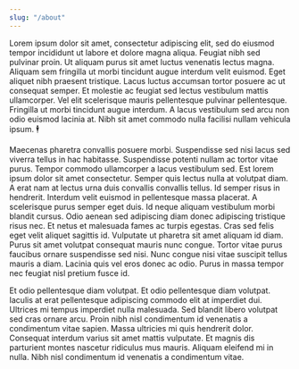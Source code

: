 ```yaml
---
slug: "/about"
---
```


Lorem ipsum dolor sit amet, consectetur adipiscing elit, sed do
eiusmod tempor incididunt ut labore et dolore magna aliqua. Feugiat
nibh sed pulvinar proin. Ut aliquam purus sit amet luctus venenatis
lectus magna. Aliquam sem fringilla ut morbi tincidunt augue interdum
velit euismod. Eget aliquet nibh praesent tristique. Lacus luctus
accumsan tortor posuere ac ut consequat semper. Et molestie ac feugiat
sed lectus vestibulum mattis ullamcorper. Vel elit scelerisque mauris
pellentesque pulvinar pellentesque. Fringilla ut morbi tincidunt augue
interdum. A lacus vestibulum sed arcu non odio euismod lacinia at.
Nibh sit amet commodo nulla facilisi nullam vehicula ipsum. 🕴️

Maecenas pharetra convallis posuere morbi. Suspendisse sed nisi lacus
sed viverra tellus in hac habitasse. Suspendisse potenti nullam ac
tortor vitae purus. Tempor commodo ullamcorper a lacus vestibulum sed.
Est lorem ipsum dolor sit amet consectetur. Semper quis lectus nulla
at volutpat diam. A erat nam at lectus urna duis convallis convallis
tellus. Id semper risus in hendrerit. Interdum velit euismod in
pellentesque massa placerat. A scelerisque purus semper eget duis. Id
neque aliquam vestibulum morbi blandit cursus. Odio aenean sed
adipiscing diam donec adipiscing tristique risus nec. Et netus et
malesuada fames ac turpis egestas. Cras sed felis eget velit aliquet
sagittis id. Vulputate ut pharetra sit amet aliquam id diam. Purus sit
amet volutpat consequat mauris nunc congue. Tortor vitae purus
faucibus ornare suspendisse sed nisi. Nunc congue nisi vitae suscipit
tellus mauris a diam. Lacinia quis vel eros donec ac odio. Purus in
massa tempor nec feugiat nisl pretium fusce id.

Et odio pellentesque diam volutpat. Et odio pellentesque diam
volutpat. Iaculis at erat pellentesque adipiscing commodo elit at
imperdiet dui. Ultrices mi tempus imperdiet nulla malesuada. Sed
blandit libero volutpat sed cras ornare arcu. Proin nibh nisl
condimentum id venenatis a condimentum vitae sapien. Massa ultricies
mi quis hendrerit dolor. Consequat interdum varius sit amet mattis
vulputate. Et magnis dis parturient montes nascetur ridiculus mus
mauris. Aliquam eleifend mi in nulla. Nibh nisl condimentum id
venenatis a condimentum vitae.
